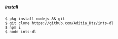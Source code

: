 ##### install
```
$ pkg install nodejs && git
$ git clone https://github.com/Aditia_Dtz/ints-dl
$ npm i
$ node ints-dl
```
